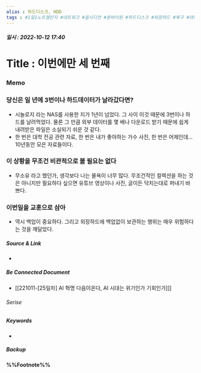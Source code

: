 ```yaml
---
alias : 하드디스크, HDD
tags : #1일1노트챌린지 #네트워크 #옵시디언 #원바이원 #하드디스크 #외장하드 #복구 #데이터소실 #시놀로지 
---
```


##### 일시 : 2022-10-12 17:40

# Title : 이번에만 세 번째

### Memo

### 당신은 일 년에 3번이나 하드데이터가 날라갔다면?
- 시놀로지 라는 NAS를 사용한 지가 1년이 넘었다. 그 사이 이것 때문에 3번이나 하드를 날려먹었다. 물론 그 만큼 외부 데이터를 몇 배나 다운로드 받기 때문에 쉽게 내려받은 파일은 소실되기 쉬운 것 같다.
- 한 번은 대학 전공 관련 자료, 한 번은 내가 좋아하는 가수 사진, 한 번은 어제인데… 10년동안 모은 자료들이다.

### 이 상황을 무조건 비관적으로 볼 필요는 없다
- 무소유 라고 했던가, 생각보다 나는 물욕이 너무 많다. 무조건적인 컬렉션을 하는 것은 아니지만 필요하다 싶으면 유튜브 영상이나 사진, 글이든 닥치는대로 퍼내기 바쁘다.

### 이번일을 교훈으로 삼아
- 역시 백업이 중요하다. 그리고 외장하드에 백업없이 보관하는 행위는 매우 위험하다는 것을 깨달았다.

##### Source & Link
- 

##### Be Connected Document
- [[221011-[25일차] AI 혁명 다음이온다,  AI 시대는 위기인가 기회인가]]]

###### Serise


##### Keywords
- 

##### Backup


#### %%Footnote%%

[^1]: 